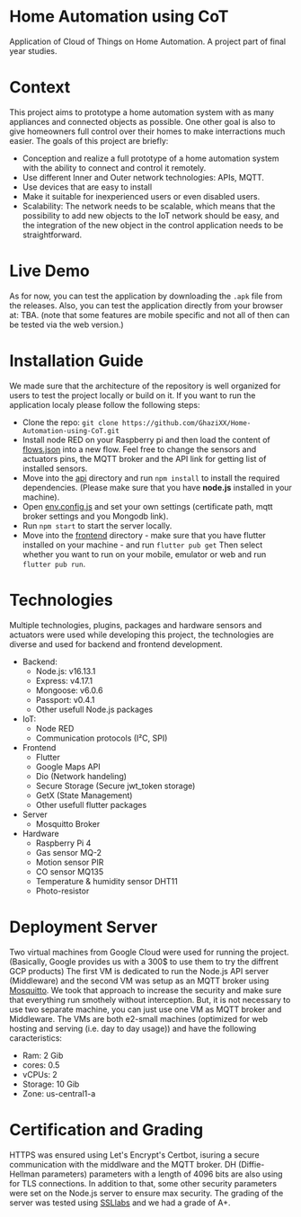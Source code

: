 # Home Automation using CoT
 Application of Cloud of Things on Home Automation. A project part of final year studies.

# Context
This project aims to prototype a home automation system with as many appliances and connected objects as possible. One other goal is also to give homeowners full control over their homes to make interractions much easier. The goals of this project are briefly: 
- Conception and realize a full prototype of a home automation system with the ability to connect and control it remotely.
- Use different Inner and Outer network technologies: APIs, MQTT.
- Use devices that are easy to install
- Make it suitable for inexperienced users or even disabled users.
- Scalability: The network needs to be scalable, which means that the possibility to add new objects to the IoT network should be easy, and the integration of the new object in the control application needs to be straightforward.
# Live Demo
As for now, you can test the application by downloading the `.apk` file from the releases.
Also, you can test the application directly from your browser at: TBA. (note that some features are mobile specific and not all of then can be tested via the web version.)
# Installation Guide
We made sure that the architecture of the repository is well organized for users to test the project locally or build on it.
If you want to run the application localy please follow the following steps: 
- Clone the repo: `git clone https://github.com/GhaziXX/Home-Automation-using-CoT.git`
- Install node RED on your Raspberry pi and then load the content of [flows.json](./iot/flows.json) into a new flow. Feel free to change the sensors and actuators pins, the MQTT broker and the API link for getting list of installed sensors.
- Move into the [api](./api/) directory and run `npm install` to install the required dependencies. (Please make sure that you have **node.js** installed in your machine).
- Open [env.config.js](./api/main/env.config.js) and set your own settings (certificate path, mqtt broker settings and you Mongodb link). 
- Run `npm start` to start the server locally.
- Move into the [frontend](./frontend/) directory - make sure that you have flutter installed on your machine - and run `flutter pub get` Then select whether you want to run on your mobile, emulator or web and run `flutter pub run`.
# Technologies
Multiple technologies, plugins, packages and hardware sensors and actuators were used while developing this project, the technologies are diverse and used for backend and frontend development.
- Backend:
  - Node.js: v16.13.1
  - Express: v4.17.1
  - Mongoose: v6.0.6
  - Passport: v0.4.1
  - Other usefull Node.js packages
- IoT:
  - Node RED
  - Communication protocols (I²C, SPI)
- Frontend
  - Flutter
  - Google Maps API
  - Dio (Network handeling)
  - Secure Storage (Secure jwt_token storage)
  - GetX (State Management)
  - Other usefull flutter packages
- Server
  - Mosquitto Broker
- Hardware
  - Raspberry Pi 4
  - Gas sensor MQ-2
  - Motion sensor PIR
  - CO sensor MQ135
  - Temperature & humidity sensor DHT11
  - Photo-resistor
# Deployment Server
Two virtual machines from Google Cloud were used for running the project. (Basically, Google provides us with a 300$ to use them to try the diffrent GCP products)
The first VM is dedicated to run the Node.js API server (Middleware) and the second VM was setup as an MQTT broker using [Mosquitto](https://mosquitto.org/). We took that approach to increase the security and make sure that everything run smothely without interception. But, it is not necessary to use two separate machine, you can just use one VM as MQTT broker and Middleware.
The VMs are both e2-small machines (optimized for web hosting and serving (i.e. day to day usage)) and have the following caracteristics:
- Ram: 2 Gib
- cores: 0.5
- vCPUs: 2
- Storage: 10 Gib
- Zone: us-central1-a
# Certification and Grading
HTTPS was ensured using Let's Encrypt's Certbot, isuring a secure communication with the middlware and the MQTT broker. DH (Diffie-Hellman parameters) parameters with a length of 4096 bits are also using for TLS connections. In addition to that, some other security parameters were set on the Node.js server to ensure max security.
The grading of the server was tested using [SSLlabs](https://www.ssllabs.com/) and we had a grade of A+.
